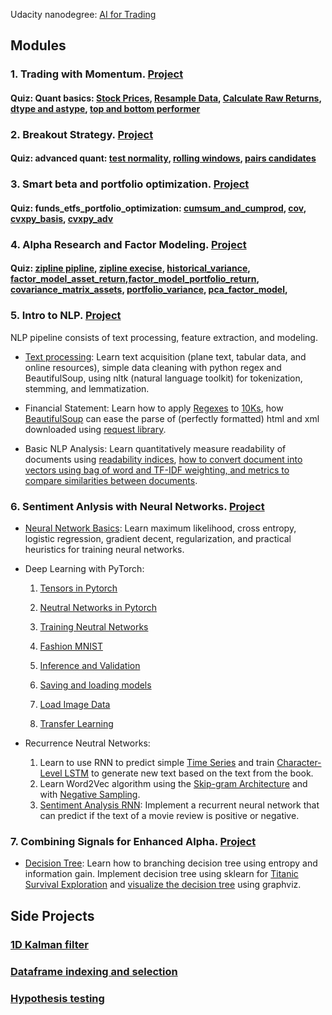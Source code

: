 Udacity nanodegree: [AI for Trading](https://www.udacity.com/course/ai-for-trading--nd880)

## Modules
### 1. Trading with Momentum. [Project](Projects/1-Trading-with-momentum/project_1_starter.ipynb)
#### Quiz: Quant basics: [Stock Prices](Quiz/m1_quant_basics/l2_stock_prices/stock_data.ipynb), [Resample Data](Quiz/m1_quant_basics/l3_market_mechanics/resample_data.ipynb), [Calculate Raw Returns](Quiz/m1_quant_basics/l5_stock_returns/calculate_returns.ipynb), [dtype and astype](Quiz/m1_quant_basics/l6_momentum_trading/dtype.ipynb), [top and bottom performer](Quiz/m1_quant_basics/l6_momentum_trading/top_and_bottom_performing.ipynb)


### 2. Breakout Strategy. [Project](Projects/2-Breakout-strategy/project_2_starter.pdf)
#### Quiz: advanced quant: [test normality](Quiz/m2_advanced_quants/l3_regression/test_normality.ipynb), [rolling windows](Quiz/m2_advanced_quants/l5_volatility/rolling_windows.ipynb), [pairs candidates](Quiz/m2_advanced_quants/l6_pairs_trading_and_mean_reversion/pairs_candidates.ipynb)

### 3. Smart beta and portfolio optimization. [Project](Projects/3-Smart-Beta/project_3_starter.pdf)
#### Quiz: funds_etfs_portfolio_optimization: [cumsum_and_cumprod](Quiz/m3_funds_etfs_portfolio_optimization/l1_stocks_indices_funds/cumsum_and_cumprod.ipynb), [cov](Quiz/m3_funds_etfs_portfolio_optimization/l3_portfolio_risk_and_return/m3l3_covariance.ipynb), [cvxpy_basis](Quiz/m3_funds_etfs_portfolio_optimization/l4_portfolio_optimization/m3l4_cvxpy_basic.ipynb), [cvxpy_adv](Quiz/m3_funds_etfs_portfolio_optimization/l4_portfolio_optimization/m3l4_cvxpy_advanced.ipynb)


### 4. Alpha Research and Factor Modeling. [Project](Projects/4-Multi-factor-Model/project_4_starter.pdf)
#### Quiz: [zipline pipline](Quiz/m4_multifactor_models/Zipline-Pipeline/Zipline-Pipeline.pdf), [zipline execise](Quiz/m4_multifactor_models/m4l1/zipline_coding_exercises.pdf), [historical_variance](Quiz/m4_multifactor_models/m4l2/historical_variance.pdf), [factor_model_asset_return](Quiz/m4_multifactor_models/m4l2/factor_model_asset_return.pdf),[factor_model_portfolio_return](Quiz/m4_multifactor_models/m4l2/factor_model_portfolio_return.pdf), [covariance_matrix_assets](Quiz/m4_multifactor_models/m4l2/covariance_matrix_assets.pdf), [portfolio_variance](Quiz/m4_multifactor_models/m4l2/portfolio_variance.pdf), [pca_factor_model](Quiz/m4_multifactor_models/m4l2/pca_factor_model.pdf), 

### 5. Intro to NLP. [Project](Projects/5-Intro-NLP/project_5_starter.ipynb)
NLP pipeline consists of text processing, feature extraction, and modeling.

* [Text processing](Quiz/m5_financial_statements/text_processing.ipynb): Learn text acquisition (plane text, tabular data, and online resources), simple data cleaning with python regex and BeautifulSoup, using nltk (natural language toolkit) for tokenization, stemming, and lemmatization.

* Financial Statement: Learn how to apply [Regexes](Quiz/m5_financial_statements/regexes.ipynb) to [10Ks](Quiz/m5_financial_statements/applying_regexes_10ks.ipynb), how [BeautifulSoup](Quiz/m5_financial_statements/beautifulSoup.ipynb) can ease the parse of (perfectly formatted) html and xml downloaded using [request library](Quiz/m5_financial_statements/requests_library.ipynb).

* Basic NLP Analysis: Learn quantitatively measure readability of documents using [readability indices](Quiz/m5_financial_statements/Readability_Exercises.ipynb), [how to convert document into vectors using bag of word and TF-IDF weighting, and metrics to compare similarities between documents](Quiz/m5_financial_statements/Bag_of_Word_Exercises.ipynb).

### 6. Sentiment Anlysis with Neural Networks. [Project](Projects/5-Intro-NLP/project_5_starter.ipynb)

* [Neural Network Basics](Notes/6-Sentiment-analysis-with-neutral-networks/README.md): Learn maximum likelihood, cross entropy, logistic regression, gradient decent, regularization, and practical heuristics for training neural networks.

* Deep Learning with PyTorch:

    1. [Tensors in Pytorch](https://github.com/scumabo/deep-learning-v2-pytorch/blob/master/intro-to-pytorch/Part%201%20-%20Tensors%20in%20PyTorch%20(Exercises).ipynb)

    2. [Neutral Networks in Pytorch](https://github.com/scumabo/deep-learning-v2-pytorch/blob/master/intro-to-pytorch/Part%202%20-%20Neural%20Networks%20in%20PyTorch%20(Exercises).ipynb)

    3. [Training Neutral Networks](https://github.com/scumabo/deep-learning-v2-pytorch/blob/master/intro-to-pytorch/Part%203%20-%20Training%20Neural%20Networks%20(Exercises).ipynb)

    4. [Fashion MNIST](https://github.com/scumabo/deep-learning-v2-pytorch/blob/master/intro-to-pytorch/Part%204%20-%20Fashion-MNIST%20(Exercises).ipynb)

    5. [Inference and Validation](https://github.com/scumabo/deep-learning-v2-pytorch/blob/master/intro-to-pytorch/Part%205%20-%20Inference%20and%20Validation%20(Exercises).ipynb)

    6. [Saving and loading models](https://github.com/scumabo/deep-learning-v2-pytorch/blob/master/intro-to-pytorch/Part%206%20-%20Saving%20and%20Loading%20Models.ipynb)

    7. [Load Image Data](https://github.com/scumabo/deep-learning-v2-pytorch/blob/master/intro-to-pytorch/Part%207%20-%20Loading%20Image%20Data%20(Exercises).ipynb)

    8. [Transfer Learning](https://github.com/scumabo/deep-learning-v2-pytorch/blob/master/intro-to-pytorch/Part%208%20-%20Transfer%20Learning%20(Exercises).ipynb)

* Recurrence Neutral Networks: 
    1. Learn to use RNN to predict simple [Time Series](https://github.com/scumabo/deep-learning-v2-pytorch/blob/master/recurrent-neural-networks/time-series/Simple_RNN.ipynb) and train [Character-Level LSTM](https://github.com/scumabo/deep-learning-v2-pytorch/blob/master/recurrent-neural-networks/char-rnn/Character_Level_RNN_Exercise.ipynb) to generate new text based on the text from the book. 
    2. Learn Word2Vec algorithm using the [Skip-gram Architecture](https://github.com/scumabo/deep-learning-v2-pytorch/blob/master/word2vec-embeddings/Skip_Grams_Exercise.ipynb) and with [Negative Sampling](https://github.com/scumabo/deep-learning-v2-pytorch/blob/master/word2vec-embeddings/Negative_Sampling_Exercise.ipynb).
    3. [Sentiment Analysis RNN](https://github.com/udacity/deep-learning-v2-pytorch/tree/master/sentiment-rnn): Implement a recurrent neural network that can predict if the text of a movie review is positive or negative.

### 7. Combining Signals for Enhanced Alpha. [Project](Projects/5-Intro-NLP/project_5_starter.ipynb)

* [Decision Tree](Notes/7-Combining-signals-for-enhanced-alpha/README.md): Learn how to branching decision tree using entropy and information gain. Implement decision tree using sklearn for [Titanic Survival Exploration](Quiz/m7/titanic_survival_exploration.ipynb) and [visualize the decision tree](Quiz/m7/VisualizeTree.pdf) using graphviz.



## Side Projects
### [1D Kalman filter](Side-projects/1D-Kalman-filter.ipynb)
### [Dataframe indexing and selection](Side-projects/Dataframe-indexing-selecting.ipynb)
### [Hypothesis testing](Side-projects/Hypthesis-testing.ipynb)

